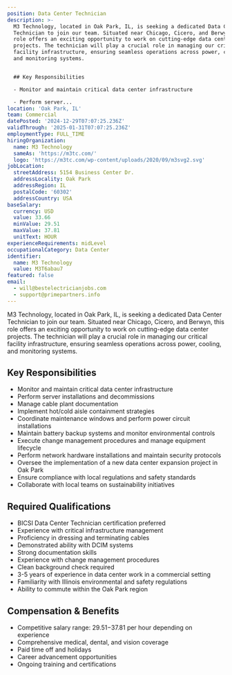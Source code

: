 ```yaml
---
position: Data Center Technician
description: >-
  M3 Technology, located in Oak Park, IL, is seeking a dedicated Data Center
  Technician to join our team. Situated near Chicago, Cicero, and Berwyn, this
  role offers an exciting opportunity to work on cutting-edge data center
  projects. The technician will play a crucial role in managing our critical
  facility infrastructure, ensuring seamless operations across power, cooling,
  and monitoring systems.


  ## Key Responsibilities

  - Monitor and maintain critical data center infrastructure

  - Perform server...
location: 'Oak Park, IL'
team: Commercial
datePosted: '2024-12-29T07:07:25.236Z'
validThrough: '2025-01-31T07:07:25.236Z'
employmentType: FULL_TIME
hiringOrganization:
  name: M3 Technology
  sameAs: 'https://m3tc.com/'
  logo: 'https://m3tc.com/wp-content/uploads/2020/09/m3svg2.svg'
jobLocation:
  streetAddress: 5154 Business Center Dr.
  addressLocality: Oak Park
  addressRegion: IL
  postalCode: '60302'
  addressCountry: USA
baseSalary:
  currency: USD
  value: 33.66
  minValue: 29.51
  maxValue: 37.81
  unitText: HOUR
experienceRequirements: midLevel
occupationalCategory: Data Center
identifier:
  name: M3 Technology
  value: M3T6abau7
featured: false
email:
  - will@bestelectricianjobs.com
  - support@primepartners.info
---
```




M3 Technology, located in Oak Park, IL, is seeking a dedicated Data Center Technician to join our team. Situated near Chicago, Cicero, and Berwyn, this role offers an exciting opportunity to work on cutting-edge data center projects. The technician will play a crucial role in managing our critical facility infrastructure, ensuring seamless operations across power, cooling, and monitoring systems.

## Key Responsibilities
- Monitor and maintain critical data center infrastructure
- Perform server installations and decommissions
- Manage cable plant documentation
- Implement hot/cold aisle containment strategies
- Coordinate maintenance windows and perform power circuit installations
- Maintain battery backup systems and monitor environmental controls
- Execute change management procedures and manage equipment lifecycle
- Perform network hardware installations and maintain security protocols
- Oversee the implementation of a new data center expansion project in Oak Park
- Ensure compliance with local regulations and safety standards
- Collaborate with local teams on sustainability initiatives

## Required Qualifications
- BICSI Data Center Technician certification preferred
- Experience with critical infrastructure management
- Proficiency in dressing and terminating cables
- Demonstrated ability with DCIM systems
- Strong documentation skills
- Experience with change management procedures
- Clean background check required
- 3-5 years of experience in data center work in a commercial setting
- Familiarity with Illinois environmental and safety regulations
- Ability to commute within the Oak Park region

## Compensation & Benefits
- Competitive salary range: $29.51-$37.81 per hour depending on experience
- Comprehensive medical, dental, and vision coverage
- Paid time off and holidays
- Career advancement opportunities
- Ongoing training and certifications
